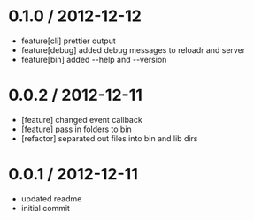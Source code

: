 
0.1.0 / 2012-12-12 
==================

  * feature[cli] prettier output
  * feature[debug] added debug messages to reloadr and server
  * feature[bin] added --help and --version

0.0.2 / 2012-12-11 
==================

  * [feature] changed event callback
  * [feature] pass in folders to bin
  * [refactor] separated out files into bin and lib dirs

0.0.1 / 2012-12-11 
==================

  * updated readme
  * initial commit

